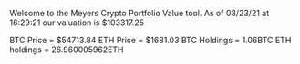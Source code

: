 Welcome to the Meyers Crypto Portfolio Value tool. 
As of 03/23/21 at 16:29:21 our valuation is $103317.25 

BTC Price = $54713.84
 ETH Price = $1681.03
BTC Holdings = 1.06BTC
 ETH holdings = 26.960005962ETH 
